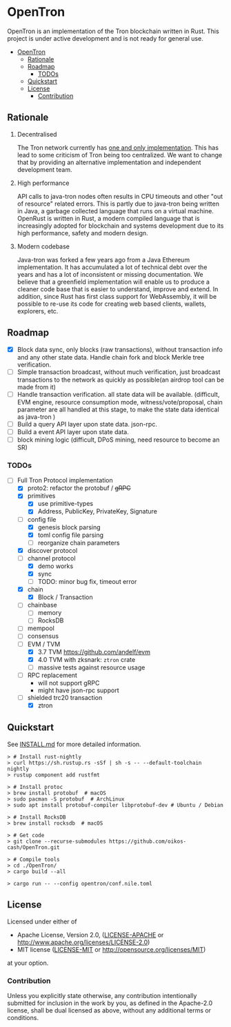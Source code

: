 # OpenTron

OpenTron is an implementation of the Tron blockchain written in Rust. This project is under active development and is
not ready for general use.

<!-- START doctoc generated TOC please keep comment here to allow auto update -->
<!-- DON'T EDIT THIS SECTION, INSTEAD RE-RUN doctoc TO UPDATE -->

- [OpenTron](#opentron)
  - [Rationale](#rationale)
  - [Roadmap](#roadmap)
    - [TODOs](#todos)
  - [Quickstart](#quickstart)
  - [License](#license)
    - [Contribution](#contribution)

<!-- END doctoc generated TOC please keep comment here to allow auto update -->

## Rationale

1. Decentralised

   The Tron network currently has [one and only implementation](https://github.com/tronprotocol/java-tron). This
   has lead to some criticism of Tron being too centralized. We want to change that by providing an alternative
   implementation and independent development team.

2. High performance

   API calls to java-tron nodes often results in CPU timeouts and other "out of resource" related errors. This is partly
   due to java-tron being written in Java, a garbage collected language that runs on a virtual machine. OpenRust is
   written in Rust, a modern compiled language that is increasingly adopted for blockchain and systems development due
   to its high performance, safety and modern design.

3. Modern codebase

   Java-tron was forked a few years ago from a Java Ethereum implementation. It has accumulated a lot of technical debt
   over the years and has a lot of inconsistent or missing documentation. We believe that a greenfield implementation
   will enable us to produce a cleaner code base that is easier to understand, improve and extend. In addition, since
   Rust has first class support for WebAssembly, it will be possible to re-use its code for creating web based clients,
   wallets, explorers, etc.

## Roadmap

- [x] Block data sync, only blocks (raw transactions), without transaction info and any other state data. Handle chain fork and block Merkle tree verification.
- [ ] Simple transaction broadcast, without much verification, just broadcast transactions to the network as quickly as possible(an airdrop tool can be made from it)
- [ ] Handle transaction verification. all state data will be available. (difficult, EVM engine, resource consumption mode, witness/vote/proposal, chain parameter are all handled at this stage, to make the state data identical as java-tron )
- [ ] Build a query API layer upon state data. json-rpc.
- [ ] Build a event API layer upon state data.
- [ ] block mining logic (difficult, DPoS mining, need resource to become an SR)

### TODOs

- [ ] Full Tron Protocol implementation
  - [x] proto2: refactor the protobuf / ~~gRPC~~
  - [x] primitives
    - [x] use primitive-types
    - [x] Address, PublicKey, PrivateKey, Signature
  - [ ] config file
    - [x] genesis block parsing
    - [x] toml config file parsing
    - [ ] reorganize chain parameters
  - [x] discover protocol
  - [ ] channel protocol
    - [x] demo works
    - [x] sync
    - [ ] TODO: minor bug fix, timeout error
  - [x] chain
    - [x] Block / Transaction
  - [ ] chainbase
    - [ ] memory
    - [ ] RocksDB
  - [ ] mempool
  - [ ] consensus
  - [ ] EVM / TVM
    - [x] 3.7 TVM <https://github.com/andelf/evm>
    - [x] 4.0 TVM with zksnark: `ztron` crate
    - [ ] massive tests against resource usage
  - [ ] RPC replacement
    - will not support gRPC
    - might have json-rpc support
  - [ ] shielded trc20 transaction
    - [x] ztron

## Quickstart

See [INSTALL.md](./INSTALL.md) for more detailed information.

```console
> # Install rust-nightly
> curl https://sh.rustup.rs -sSf | sh -s -- --default-toolchain nightly
> rustup component add rustfmt

> # Install protoc
> brew install protobuf  # macOS
> sudo pacman -S protobuf  # ArchLinux
> sudo apt install protobuf-compiler libprotobuf-dev # Ubuntu / Debian

> # Install RocksDB
> brew install rocksdb  # macOS

> # Get code
> git clone --recurse-submodules https://github.com/oikos-cash/OpenTron.git

> # Compile tools
> cd ./OpenTron/
> cargo build --all

> cargo run -- --config opentron/conf.nile.toml
```

## License

Licensed under either of

- Apache License, Version 2.0, ([LICENSE-APACHE](LICENSE-APACHE) or <http://www.apache.org/licenses/LICENSE-2.0>)
- MIT license ([LICENSE-MIT](LICENSE-MIT) or <http://opensource.org/licenses/MIT>)

at your option.

### Contribution

Unless you explicitly state otherwise, any contribution intentionally submitted
for inclusion in the work by you, as defined in the Apache-2.0 license, shall be dual licensed as above, without any
additional terms or conditions.
